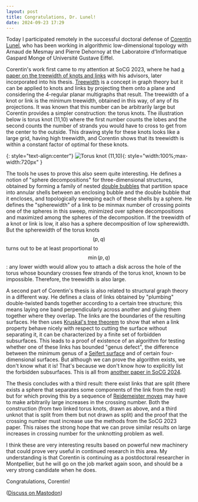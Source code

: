```yaml
---
layout: post
title: Congratulations, Dr. Lunel!
date: 2024-09-23 17:29
---
```

Today I participated remotely in the successful doctoral defense of [Corentin Lunel](https://corentinlunel.github.io/), who has been working in algorithmic low-dimensional topology with Arnaud de Mesmay and Pierre Dehornoy at the Laboratoire d'Informatique Gaspard Monge of Université Gustave Eiffel.

Corentin's work first came to my attention at SoCG 2023, where he had [a paper on the treewidth of knots and links](https://arxiv.org/abs/2303.07982) with his advisors, later incorporated into his thesis. [Treewidth](https://en.wikipedia.org/wiki/Treewidth) is a concept in graph theory but it can be applied to knots and links by projecting them onto a plane and considering the 4-regular planar multigraphs that result. The treewidth of a knot or link is the minimum treewidth, obtained in this way, of any of its projections. It was known that this number can be arbitrarily large but Corentin provides a simpler construction: the torus knots. The illustration below is torus knot (11,10) where the first number counts the lobes and the second counts the number of strands you would have to cross to get from the center to the outside. This drawing style for these knots looks like a large grid, having high treewidth, and Corentin shows that its treewidth is within a constant factor of optimal for these knots.

{: style="text-align:center"}
![Torus knot (11,10)]({{site.baseurl}}/assets/2024/torus-11-10.svg){: style="width:100%;max-width:720px" }

The tools he uses to prove this also seem quite interesting. He defines a notion of "sphere decompositions" for three-dimensional structures, obtained by forming a family of nested [double bubbles](https://en.wikipedia.org/wiki/Double_bubble_theorem) that partition space into annular shells between an enclosing bubble and the double bubble that it encloses, and topologically sweeping each of these shells by a sphere. He defines the "spherewidth" of a link to be minmax number of crossing points one of the spheres in this sweep, minimized over sphere decompositions and maximized among the spheres of the decomposition. If the treewidth of a knot or link is low, it also has a sphere decomposition of low spherewidth. But the spherewidth of the torus knots $$(p,q)$$ turns out to be at least proportional to $$\min(p,q)$$: any lower width would allow you to attach a disk across the hole of the torus whose boundary crosses few strands of the torus knot, known to be impossible. Therefore, the treewidth is also large.

A second part of Corentin's thesis is also related to structural graph theory in a different way. He defines a class of links obtained by "plumbing" double-twisted bands together according to a certain tree structure; this means laying one band perpendicularly across another and gluing them together where they overlap. The links are the boundaries of the resulting surfaces. He then uses [Kruskal's tree theorem](https://en.wikipedia.org/wiki/Kruskal%27s_tree_theorem) to show that when a link property behave nicely with respect to cutting the surface without separating it, it can be characterized by a finite set of forbidden subsurfaces. This leads to a proof of existence of an algorithm for testing whether one of these links has bounded "genus defect", the difference between the minimum genus of a [Seifert surface](https://en.wikipedia.org/wiki/Seifert_surface) and of certain four-dimensional surfaces. But although we can prove the algorithm exists, we don't know what it is! That's because we don't know how to explicitly list the forbidden subsurfaces. This is all from [another paper in SoCG 2024](https://arxiv.org/abs/2312.09094).

The thesis concludes with a third result: there exist links that are split (there exists a sphere that separates some components of the link from the rest) but for which proving this by a sequence of [Reidemeister moves](https://en.wikipedia.org/wiki/Reidemeister_move) may have to make arbitrarily large increases in the crossing number. Both the construction (from two linked torus knots, drawn as above, and a third unknot that is split from them but not drawn as split) and the proof that the crossing number must increase use the methods from the SoCG 2023 paper. This raises the strong hope that we can prove similar results on large increases in crossing number for the unknotting problem as well.
 
I think these are very interesting results based on powerful new machinery that could prove very useful in continued research in this area. My understanding is that Corentin is continuing as a postdoctoral researcher in Montpellier, but he will go on the job market again soon, and should be a very strong candidate when he does.

Congratulations, Corentin!

([Discuss on Mastodon](https://mathstodon.xyz/@11011110/113189834207259524))